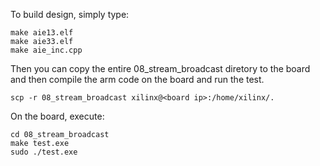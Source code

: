 To build design, simply type:
```
make aie13.elf
make aie33.elf
make aie_inc.cpp
```
Then you can copy the entire 08_stream_broadcast diretory to the board and then compile the arm code on the board and run the test.
```
scp -r 08_stream_broadcast xilinx@<board ip>:/home/xilinx/.
```

On the board, execute:
```
cd 08_stream_broadcast
make test.exe
sudo ./test.exe
```
